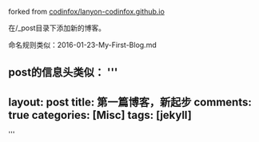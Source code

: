 forked from [codinfox/lanyon-codinfox.github.io](https://github.com/codinfox/lanyon-codinfox.github.io)

在/_post目录下添加新的博客。

命名规则类似：2016-01-23-My-First-Blog.md

post的信息头类似：
'''
---
layout: post
title: 第一篇博客，新起步
comments: true
categories: [Misc]
tags: [jekyll]
---
'''

